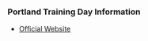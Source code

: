 ### Portland Training Day Information
* [Official Website](https://owasp.org/www-chapter-portland/)
